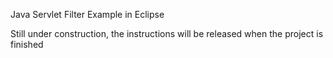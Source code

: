 Java Servlet Filter Example in Eclipse

Still under construction, the instructions will be released when the project is finished
